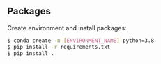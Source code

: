 ## Packages
Create environment and install packages:
```bash
$ conda create -n [ENVIRONMENT_NAME] python=3.8
$ pip install -r requirements.txt
$ pip install .
```



